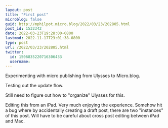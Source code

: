 ```yaml
---
layout: post
title: "First post"
microblog: false
guid: http://mphilpot.micro.blog/2022/03/23/202805.html
post_id: 1532342
date: 2022-03-23T19:28:00-0800
lastmod: 2022-11-17T23:01:38-0800
type: post
url: /2022/03/23/202805.html
twitter:
  id: 1506835220716306433
  username: 
---
```

Experimenting with micro publishing from Ulysses to Micro.blog.

Testing out the update flow.

Still need to figure out how to "organize" Ulysses for this.

Editing this from an iPad. Very much enjoying the experience. Somehow hit a bug where by accidentally creating a draft post, there are two "instances" of this post. Will have to be careful about cross post editing between iPad and Mac.

